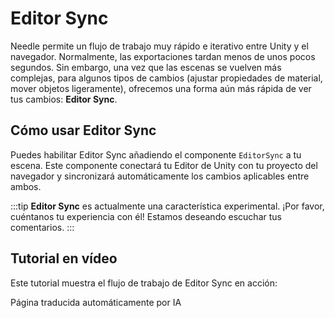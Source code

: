 # Editor Sync

Needle permite un flujo de trabajo muy rápido e iterativo entre Unity y el navegador. Normalmente, las exportaciones tardan menos de unos pocos segundos. Sin embargo, una vez que las escenas se vuelven más complejas, para algunos tipos de cambios (ajustar propiedades de material, mover objetos ligeramente), ofrecemos una forma aún más rápida de ver tus cambios: **Editor Sync**.

## Cómo usar Editor Sync

Puedes habilitar Editor Sync añadiendo el componente `EditorSync` a tu escena. Este componente conectará tu Editor de Unity con tu proyecto del navegador y sincronizará automáticamente los cambios aplicables entre ambos.

:::tip
**Editor Sync** es actualmente una característica experimental. ¡Por favor, cuéntanos tu experiencia con él! Estamos deseando escuchar tus comentarios.
:::

## Tutorial en vídeo

Este tutorial muestra el flujo de trabajo de Editor Sync en acción:

<video-embed src="https://www.youtube.com/watch?v=gZX_sqrne8U" limit_height />


Página traducida automáticamente por IA